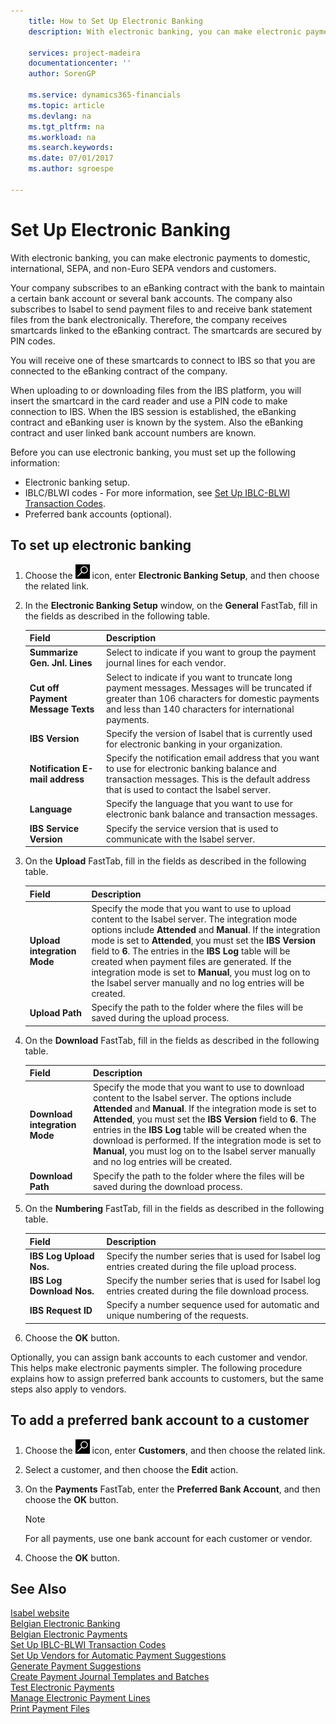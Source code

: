 ```yaml
---
    title: How to Set Up Electronic Banking
    description: With electronic banking, you can make electronic payments to domestic, international, SEPA, and non-Euro SEPA vendors and customers.

    services: project-madeira 
    documentationcenter: ''
    author: SorenGP

    ms.service: dynamics365-financials
    ms.topic: article
    ms.devlang: na
    ms.tgt_pltfrm: na
    ms.workload: na
    ms.search.keywords:
    ms.date: 07/01/2017
    ms.author: sgroespe

---
```

# Set Up Electronic Banking
With electronic banking, you can make electronic payments to domestic, international, SEPA, and non-Euro SEPA vendors and customers.  

Your company subscribes to an eBanking contract with the bank to maintain a certain bank account or several bank accounts. The company also subscribes to Isabel to send payment files to and receive bank statement files from the bank electronically. Therefore, the company receives smartcards linked to the eBanking contract. The smartcards are secured by PIN codes.  

You will receive one of these smartcards to connect to IBS so that you are connected to the eBanking contract of the company.  

When uploading to or downloading files from the IBS platform, you will insert the smartcard in the card reader and use a PIN code to make connection to IBS. When the IBS session is established, the eBanking contract and eBanking user is known by the system. Also the eBanking contract and user linked bank account numbers are known.  

Before you can use electronic banking, you must set up the following information:  

- Electronic banking setup.  
- IBLC/BLWI codes - For more information, see [Set Up IBLC-BLWI Transaction Codes](how-to-set-up-iblc-blwi-transaction-codes.md).  
- Preferred bank accounts (optional).  

## To set up electronic banking  

1.  Choose the ![Search for Page or Report](../../media/ui-search/search_small.png "Search for Page or Report icon") icon, enter **Electronic Banking Setup**, and then choose the related link.  
2.  In the **Electronic Banking Setup** window, on the **General** FastTab, fill in the fields as described in the following table.   

    |Field|Description|  
    |---------------------------------|---------------------------------------|  
    |**Summarize Gen. Jnl. Lines**|Select to indicate if you want to group the payment journal lines for each vendor.|  
    |**Cut off Payment Message Texts**|Select to indicate if you want to truncate long payment messages. Messages will be truncated if greater than 106 characters for domestic payments and less than 140 characters for international payments.|  
    |**IBS Version**|Specify the version of Isabel that is currently used for electronic banking in your organization.|  
    |**Notification E-mail address**|Specify the notification email address that you want to use for electronic banking balance and transaction messages. This is the default address that is used to contact the Isabel server.|  
    |**Language**|Specify the language that you want to use for electronic bank balance and transaction messages.|  
    |**IBS Service Version**|Specify the service version that is used to communicate with the Isabel server.|  

3.  On the **Upload** FastTab, fill in the fields as described in the following table.   

    |Field|Description|  
    |---------------------------------|---------------------------------------|  
    |**Upload integration Mode**|Specify the mode that you want to use to upload content to the Isabel server. The integration mode options include **Attended** and **Manual**. If the integration mode is set to **Attended**, you must set the **IBS Version** field to **6**. The entries in the **IBS Log** table will be created when payment files are generated. If the integration mode is set to **Manual**, you must log on to the Isabel server manually and no log entries will be created.|  
    |**Upload Path**|Specify the path to the folder where the files will be saved during the upload process.|  

4.  On the **Download** FastTab, fill in the fields as described in the following table.   

    |Field|Description|  
    |---------------------------------|---------------------------------------|  
    |**Download integration Mode**|Specify the mode that you want to use to download content to the Isabel server. The options include **Attended** and **Manual**. If the integration mode is set to **Attended**, you must set the **IBS Version** field to **6**. The entries in the **IBS Log** table will be created when the download is performed. If the integration mode is set to **Manual**, you must log on to the Isabel server manually and no log entries will be created.|  
    |**Download Path**|Specify the path to the folder where the files will be saved during the download process.|  

5.  On the **Numbering** FastTab, fill in the fields as described in the following table.   

    |Field|Description|  
    |---------------------------------|---------------------------------------|  
    |**IBS Log Upload Nos.**|Specify the number series that is used for Isabel log entries created during the file upload process.|  
    |**IBS Log Download Nos.**|Specify the number series that is used for Isabel log entries created during the file download process.|  
    |**IBS Request ID**|Specify a number sequence used for automatic and unique numbering of the requests.|  

6.  Choose the **OK** button.  

Optionally, you can assign bank accounts to each customer and vendor. This helps make electronic payments simpler. The following procedure explains how to assign preferred bank accounts to customers, but the same steps also apply to vendors.  

## To add a preferred bank account to a customer  

1.  Choose the ![Search for Page or Report](../../media/ui-search/search_small.png "Search for Page or Report icon") icon, enter **Customers**, and then choose the related link.  
2.  Select a customer, and then choose the **Edit** action.  
3.  On the **Payments** FastTab, enter the **Preferred Bank Account**, and then choose the **OK** button.  

    > [!NOTE]  
    >  For all payments, use one bank account for each customer or vendor.  

4.  Choose the **OK** button.  

## See Also  
 [Isabel website](http://go.microsoft.com/fwlink/?LinkId=210323)   
 [Belgian Electronic Banking](belgian-electronic-banking.md)   
 [Belgian Electronic Payments](belgian-electronic-payments.md)   
 [Set Up IBLC-BLWI Transaction Codes](how-to-set-up-iblc-blwi-transaction-codes.md)   
 [Set Up Vendors for Automatic Payment Suggestions](how-to-set-up-vendors-for-automatic-payment-suggestions.md)   
 [Generate Payment Suggestions](how-to-generate-payment-suggestions.md)   
 [Create Payment Journal Templates and Batches](how-to-create-payment-journal-templates-and-batches.md)   
 [Test Electronic Payments](how-to-test-electronic-payments.md)   
 [Manage Electronic Payment Lines](how-to-manage-electronic-payment-lines.md)   
 [Print Payment Files](how-to-print-payment-files.md)
